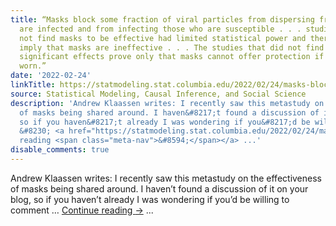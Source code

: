 ```yaml
---
title: “Masks block some fraction of viral particles from dispersing from those who
  are infected and from infecting those who are susceptible . . . studies that did
  not find masks to be effective had limited statistical power and therefore do not
  imply that masks are ineffective . . . The studies that did not find statistically
  significant effects prove only that masks cannot offer protection if they are not
  worn.”
date: '2022-02-24'
linkTitle: https://statmodeling.stat.columbia.edu/2022/02/24/masks-block-some-fraction-of-viral-particles-from-dispersing-from-those-who-are-infected-and-from-infecting-those-who-are-susceptible-studies-that-did-not-find-masks-to-be-effective-had-limite/
source: Statistical Modeling, Causal Inference, and Social Science
description: 'Andrew Klaassen writes: I recently saw this metastudy on the effectiveness
  of masks being shared around. I haven&#8217;t found a discussion of it on your blog,
  so if you haven&#8217;t already I was wondering if you&#8217;d be willing to comment
  &#8230; <a href="https://statmodeling.stat.columbia.edu/2022/02/24/masks-block-some-fraction-of-viral-particles-from-dispersing-from-those-who-are-infected-and-from-infecting-those-who-are-susceptible-studies-that-did-not-find-masks-to-be-effective-had-limite/">Continue
  reading <span class="meta-nav">&#8594;</span></a> ...'
disable_comments: true
---
```

Andrew Klaassen writes: I recently saw this metastudy on the effectiveness of masks being shared around. I haven&#8217;t found a discussion of it on your blog, so if you haven&#8217;t already I was wondering if you&#8217;d be willing to comment &#8230; <a href="https://statmodeling.stat.columbia.edu/2022/02/24/masks-block-some-fraction-of-viral-particles-from-dispersing-from-those-who-are-infected-and-from-infecting-those-who-are-susceptible-studies-that-did-not-find-masks-to-be-effective-had-limite/">Continue reading <span class="meta-nav">&#8594;</span></a> ...